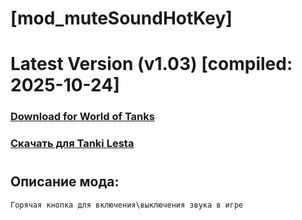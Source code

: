 # [mod_muteSoundHotKey]
# Latest Version (v1.03) [compiled: 2025-10-24]
### [**Download for World of Tanks**](https://github.com/spoter/spoter-mods/releases/download/latest/mod_muteSoundHotKey.zip)
### [**Скачать для Tanki Lesta**](https://github.com/spoter/spoter-mods/releases/download/latest/mod_muteSoundHotKey_RU.zip)
#
## Описание мода:
    Горячая кнопка для включения\выключения звука в игре







